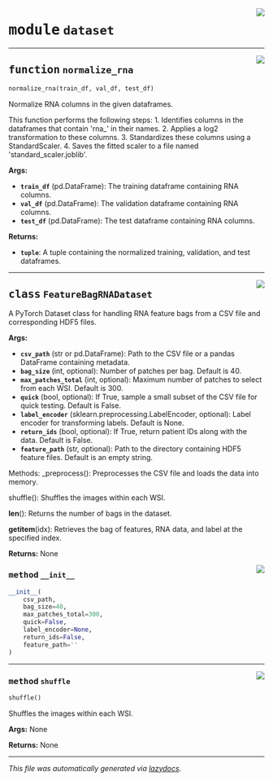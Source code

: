 <!-- markdownlint-disable -->

<a href="../src/med_crossvit/dataset.py#L0"><img align="right" style="float:right;" src="https://img.shields.io/badge/-source-cccccc?style=flat-square"></a>

# <kbd>module</kbd> `dataset`





---

<a href="../src/med_crossvit/dataset.py#L155"><img align="right" style="float:right;" src="https://img.shields.io/badge/-source-cccccc?style=flat-square"></a>

## <kbd>function</kbd> `normalize_rna`

```python
normalize_rna(train_df, val_df, test_df)
```

Normalize RNA columns in the given dataframes. 

This function performs the following steps: 1. Identifies columns in the dataframes that contain 'rna_' in their names. 2. Applies a log2 transformation to these columns. 3. Standardizes these columns using a StandardScaler. 4. Saves the fitted scaler to a file named 'standard_scaler.joblib'. 



**Args:**
 
 - <b>`train_df`</b> (pd.DataFrame):  The training dataframe containing RNA columns. 
 - <b>`val_df`</b> (pd.DataFrame):  The validation dataframe containing RNA columns. 
 - <b>`test_df`</b> (pd.DataFrame):  The test dataframe containing RNA columns. 



**Returns:**
 
 - <b>`tuple`</b>:  A tuple containing the normalized training, validation, and test dataframes. 


---

<a href="../src/med_crossvit/dataset.py#L12"><img align="right" style="float:right;" src="https://img.shields.io/badge/-source-cccccc?style=flat-square"></a>

## <kbd>class</kbd> `FeatureBagRNADataset`
A PyTorch Dataset class for handling RNA feature bags from a CSV file and corresponding HDF5 files. 



**Args:**
 
 - <b>`csv_path`</b> (str or pd.DataFrame):  Path to the CSV file or a pandas DataFrame containing metadata. 
 - <b>`bag_size`</b> (int, optional):  Number of patches per bag. Default is 40. 
 - <b>`max_patches_total`</b> (int, optional):  Maximum number of patches to select from each WSI. Default is 300. 
 - <b>`quick`</b> (bool, optional):  If True, sample a small subset of the CSV file for quick testing. Default is False. 
 - <b>`label_encoder`</b> (sklearn.preprocessing.LabelEncoder, optional):  Label encoder for transforming labels. Default is None. 
 - <b>`return_ids`</b> (bool, optional):  If True, return patient IDs along with the data. Default is False. 
 - <b>`feature_path`</b> (str, optional):  Path to the directory containing HDF5 feature files. Default is an empty string. 

Methods: _preprocess():  Preprocesses the CSV file and loads the data into memory. 

shuffle():  Shuffles the images within each WSI. 

__len__():  Returns the number of bags in the dataset. 

__getitem__(idx):  Retrieves the bag of features, RNA data, and label at the specified index. 



**Returns:**
 None 

<a href="../src/med_crossvit/dataset.py#L41"><img align="right" style="float:right;" src="https://img.shields.io/badge/-source-cccccc?style=flat-square"></a>

### <kbd>method</kbd> `__init__`

```python
__init__(
    csv_path,
    bag_size=40,
    max_patches_total=300,
    quick=False,
    label_encoder=None,
    return_ids=False,
    feature_path=''
)
```








---

<a href="../src/med_crossvit/dataset.py#L104"><img align="right" style="float:right;" src="https://img.shields.io/badge/-source-cccccc?style=flat-square"></a>

### <kbd>method</kbd> `shuffle`

```python
shuffle()
```

Shuffles the images within each WSI. 



**Args:**
  None 



**Returns:**
  None 




---

_This file was automatically generated via [lazydocs](https://github.com/ml-tooling/lazydocs)._
